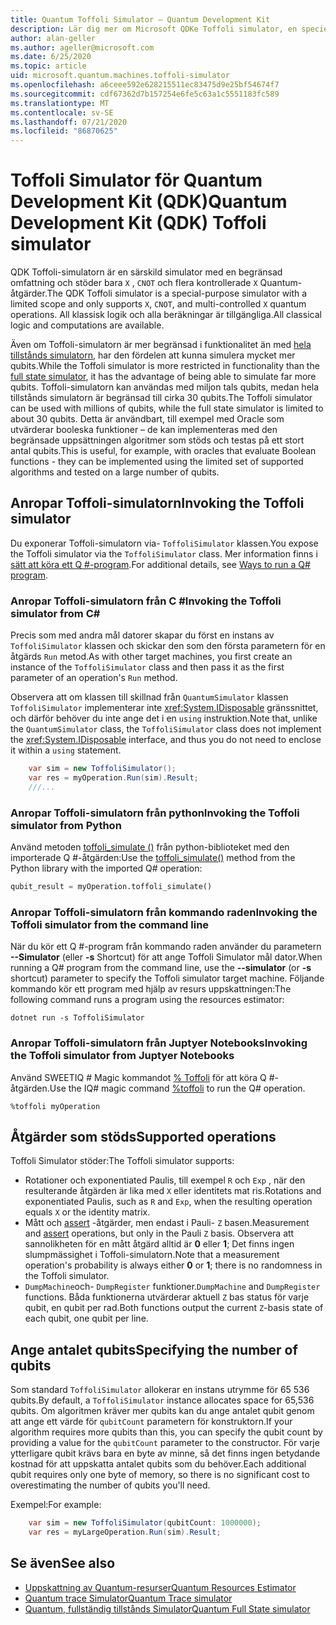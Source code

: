 ```yaml
---
title: Quantum Toffoli Simulator – Quantum Development Kit
description: Lär dig mer om Microsoft QDKe Toffoli simulator, en speciell funktion Quantum simulator som kan användas med miljon tals qubits.
author: alan-geller
ms.author: ageller@microsoft.com
ms.date: 6/25/2020
ms.topic: article
uid: microsoft.quantum.machines.toffoli-simulator
ms.openlocfilehash: a6ceee592e628215511ec83475d9e25bf54674f7
ms.sourcegitcommit: cdf67362d7b157254e6fe5c63a1c5551183fc589
ms.translationtype: MT
ms.contentlocale: sv-SE
ms.lasthandoff: 07/21/2020
ms.locfileid: "86870625"
---
```

# <a name="quantum-development-kit-qdk-toffoli-simulator"></a><span data-ttu-id="b2371-103">Toffoli Simulator för Quantum Development Kit (QDK)</span><span class="sxs-lookup"><span data-stu-id="b2371-103">Quantum Development Kit (QDK) Toffoli simulator</span></span>

<span data-ttu-id="b2371-104">QDK Toffoli-simulatorn är en särskild simulator med en begränsad omfattning och stöder bara `X` , `CNOT` och flera kontrollerade `X` Quantum-åtgärder.</span><span class="sxs-lookup"><span data-stu-id="b2371-104">The QDK Toffoli simulator is a special-purpose simulator with a limited scope and only supports `X`, `CNOT`, and multi-controlled `X` quantum operations.</span></span> <span data-ttu-id="b2371-105">All klassisk logik och alla beräkningar är tillgängliga.</span><span class="sxs-lookup"><span data-stu-id="b2371-105">All classical logic and computations are available.</span></span>

<span data-ttu-id="b2371-106">Även om Toffoli-simulatorn är mer begränsad i funktionalitet än med [hela tillstånds simulatorn](xref:microsoft.quantum.machines.full-state-simulator), har den fördelen att kunna simulera mycket mer qubits.</span><span class="sxs-lookup"><span data-stu-id="b2371-106">While the Toffoli simulator is more restricted in functionality than the [full state simulator](xref:microsoft.quantum.machines.full-state-simulator), it has the advantage of being able to simulate far more qubits.</span></span> <span data-ttu-id="b2371-107">Toffoli-simulatorn kan användas med miljon tals qubits, medan hela tillstånds simulatorn är begränsad till cirka 30 qubits.</span><span class="sxs-lookup"><span data-stu-id="b2371-107">The Toffoli simulator can be used with millions of qubits, while the full state simulator is limited to about 30 qubits.</span></span> <span data-ttu-id="b2371-108">Detta är användbart, till exempel med Oracle som utvärderar booleska funktioner – de kan implementeras med den begränsade uppsättningen algoritmer som stöds och testas på ett stort antal qubits.</span><span class="sxs-lookup"><span data-stu-id="b2371-108">This is useful, for example, with oracles that evaluate Boolean functions - they can be implemented using the limited set of supported algorithms and tested on a large number of qubits.</span></span>

## <a name="invoking-the-toffoli-simulator"></a><span data-ttu-id="b2371-109">Anropar Toffoli-simulatorn</span><span class="sxs-lookup"><span data-stu-id="b2371-109">Invoking the Toffoli simulator</span></span>

<span data-ttu-id="b2371-110">Du exponerar Toffoli-simulatorn via- `ToffoliSimulator` klassen.</span><span class="sxs-lookup"><span data-stu-id="b2371-110">You expose the Toffoli simulator via the `ToffoliSimulator` class.</span></span> <span data-ttu-id="b2371-111">Mer information finns i [sätt att köra ett Q #-program](xref:microsoft.quantum.guide.host-programs).</span><span class="sxs-lookup"><span data-stu-id="b2371-111">For additional details, see [Ways to run a Q# program](xref:microsoft.quantum.guide.host-programs).</span></span>

### <a name="invoking-the-toffoli-simulator-from-c"></a><span data-ttu-id="b2371-112">Anropar Toffoli-simulatorn från C #</span><span class="sxs-lookup"><span data-stu-id="b2371-112">Invoking the Toffoli simulator from C#</span></span>

<span data-ttu-id="b2371-113">Precis som med andra mål datorer skapar du först en instans av `ToffoliSimulator` klassen och skickar den som den första parametern för en åtgärds `Run` metod.</span><span class="sxs-lookup"><span data-stu-id="b2371-113">As with other target machines, you first create an instance of the `ToffoliSimulator` class and then pass it as the first parameter of an operation's `Run` method.</span></span>

<span data-ttu-id="b2371-114">Observera att om klassen till skillnad från `QuantumSimulator` klassen `ToffoliSimulator` implementerar inte <xref:System.IDisposable> gränssnittet, och därför behöver du inte ange det i en `using` instruktion.</span><span class="sxs-lookup"><span data-stu-id="b2371-114">Note that, unlike the `QuantumSimulator` class, the `ToffoliSimulator` class does not implement the <xref:System.IDisposable> interface, and thus you do not need to enclose it within a `using` statement.</span></span>

```csharp
    var sim = new ToffoliSimulator();
    var res = myOperation.Run(sim).Result;
    ///...
```

### <a name="invoking-the-toffoli-simulator-from-python"></a><span data-ttu-id="b2371-115">Anropar Toffoli-simulatorn från python</span><span class="sxs-lookup"><span data-stu-id="b2371-115">Invoking the Toffoli simulator from Python</span></span>

<span data-ttu-id="b2371-116">Använd metoden [toffoli_simulate ()](https://docs.microsoft.com/python/qsharp/qsharp.loader.qsharpcallable) från python-biblioteket med den importerade Q #-åtgärden:</span><span class="sxs-lookup"><span data-stu-id="b2371-116">Use the [toffoli_simulate()](https://docs.microsoft.com/python/qsharp/qsharp.loader.qsharpcallable) method from the Python library with the imported Q# operation:</span></span>

```python
qubit_result = myOperation.toffoli_simulate()
```

### <a name="invoking-the-toffoli-simulator-from-the-command-line"></a><span data-ttu-id="b2371-117">Anropar Toffoli-simulatorn från kommando raden</span><span class="sxs-lookup"><span data-stu-id="b2371-117">Invoking the Toffoli simulator from the command line</span></span>

<span data-ttu-id="b2371-118">När du kör ett Q #-program från kommando raden använder du parametern **--Simulator** (eller **-s** Shortcut) för att ange Toffoli Simulator mål dator.</span><span class="sxs-lookup"><span data-stu-id="b2371-118">When running a Q# program from the command line, use the **--simulator** (or **-s** shortcut) parameter to specify the Toffoli simulator target machine.</span></span> <span data-ttu-id="b2371-119">Följande kommando kör ett program med hjälp av resurs uppskattningen:</span><span class="sxs-lookup"><span data-stu-id="b2371-119">The following command runs a program using the resources estimator:</span></span> 

```dotnetcli
dotnet run -s ToffoliSimulator
```

### <a name="invoking-the-toffoli-simulator-from-juptyer-notebooks"></a><span data-ttu-id="b2371-120">Anropar Toffoli-simulatorn från Juptyer Notebooks</span><span class="sxs-lookup"><span data-stu-id="b2371-120">Invoking the Toffoli simulator from Juptyer Notebooks</span></span>

<span data-ttu-id="b2371-121">Använd SWEETIQ # Magic kommandot [% Toffoli](xref:microsoft.quantum.iqsharp.magic-ref.toffoli) för att köra Q #-åtgärden.</span><span class="sxs-lookup"><span data-stu-id="b2371-121">Use the IQ# magic command [%toffoli](xref:microsoft.quantum.iqsharp.magic-ref.toffoli) to run the Q# operation.</span></span>

```
%toffoli myOperation
```

## <a name="supported-operations"></a><span data-ttu-id="b2371-122">Åtgärder som stöds</span><span class="sxs-lookup"><span data-stu-id="b2371-122">Supported operations</span></span>

<span data-ttu-id="b2371-123">Toffoli Simulator stöder:</span><span class="sxs-lookup"><span data-stu-id="b2371-123">The Toffoli simulator supports:</span></span>

* <span data-ttu-id="b2371-124">Rotationer och exponentiated Paulis, till exempel `R` och `Exp` , när den resulterande åtgärden är lika med `X` eller identitets mat ris.</span><span class="sxs-lookup"><span data-stu-id="b2371-124">Rotations and exponentiated Paulis, such as `R` and `Exp`, when the resulting operation equals `X` or the identity matrix.</span></span>
* <span data-ttu-id="b2371-125">Mått och [assert](xref:microsoft.quantum.diagnostics.assertmeasurement) -åtgärder, men endast i Pauli- `Z` basen.</span><span class="sxs-lookup"><span data-stu-id="b2371-125">Measurement and [assert](xref:microsoft.quantum.diagnostics.assertmeasurement) operations, but only in the Pauli `Z` basis.</span></span> <span data-ttu-id="b2371-126">Observera att sannolikheten för en mått åtgärd alltid är **0** eller **1**; Det finns ingen slumpmässighet i Toffoli-simulatorn.</span><span class="sxs-lookup"><span data-stu-id="b2371-126">Note that a measurement operation's probability is always either **0** or **1**; there is no randomness in the Toffoli simulator.</span></span>
* <span data-ttu-id="b2371-127">`DumpMachine`och- `DumpRegister` funktioner.</span><span class="sxs-lookup"><span data-stu-id="b2371-127">`DumpMachine` and `DumpRegister` functions.</span></span>
<span data-ttu-id="b2371-128">Båda funktionerna utvärderar aktuell `Z` bas status för varje qubit, en qubit per rad.</span><span class="sxs-lookup"><span data-stu-id="b2371-128">Both functions output the current `Z`-basis state of each qubit, one qubit per line.</span></span>

## <a name="specifying-the-number-of-qubits"></a><span data-ttu-id="b2371-129">Ange antalet qubits</span><span class="sxs-lookup"><span data-stu-id="b2371-129">Specifying the number of qubits</span></span>

<span data-ttu-id="b2371-130">Som standard `ToffoliSimulator` allokerar en instans utrymme för 65 536 qubits.</span><span class="sxs-lookup"><span data-stu-id="b2371-130">By default, a `ToffoliSimulator` instance allocates space for 65,536 qubits.</span></span>
<span data-ttu-id="b2371-131">Om algoritmen kräver mer qubits kan du ange antalet qubit genom att ange ett värde för `qubitCount` parametern för konstruktorn.</span><span class="sxs-lookup"><span data-stu-id="b2371-131">If your algorithm requires more qubits than this, you can specify the qubit count by providing a value for the `qubitCount` parameter to the constructor.</span></span>
<span data-ttu-id="b2371-132">För varje ytterligare qubit krävs bara en byte av minne, så det finns ingen betydande kostnad för att uppskatta antalet qubits som du behöver.</span><span class="sxs-lookup"><span data-stu-id="b2371-132">Each additional qubit requires only one byte of memory, so there is no significant cost to overestimating the number of qubits you'll need.</span></span>

<span data-ttu-id="b2371-133">Exempel:</span><span class="sxs-lookup"><span data-stu-id="b2371-133">For example:</span></span>

```csharp
    var sim = new ToffoliSimulator(qubitCount: 1000000);
    var res = myLargeOperation.Run(sim).Result;
```

## <a name="see-also"></a><span data-ttu-id="b2371-134">Se även</span><span class="sxs-lookup"><span data-stu-id="b2371-134">See also</span></span>

- [<span data-ttu-id="b2371-135">Uppskattning av Quantum-resurser</span><span class="sxs-lookup"><span data-stu-id="b2371-135">Quantum Resources Estimator</span></span>](xref:microsoft.quantum.machines.resources-estimator)
- [<span data-ttu-id="b2371-136">Quantum trace Simulator</span><span class="sxs-lookup"><span data-stu-id="b2371-136">Quantum Trace simulator</span></span>](xref:microsoft.quantum.machines.qc-trace-simulator.intro)
- [<span data-ttu-id="b2371-137">Quantum, fullständig tillstånds Simulator</span><span class="sxs-lookup"><span data-stu-id="b2371-137">Quantum Full State simulator</span></span>](xref:microsoft.quantum.machines.full-state-simulator) 